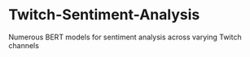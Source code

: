 # Twitch-Sentiment-Analysis
Numerous BERT models for sentiment analysis across varying Twitch channels
